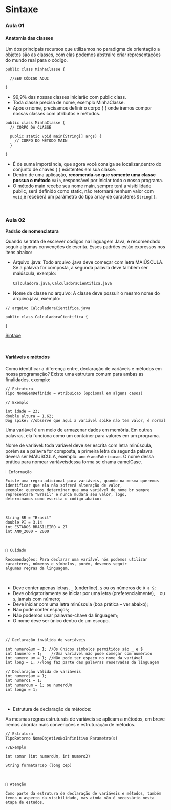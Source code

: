 # Sintaxe

### Aula 01

#### Anatomia das classes

Um dos principais recursos que utilizamos no paradigma de orientação a objetos são as classes, com elas podemos
abstraire criar representações do mundo real para o código.

```
public class MinhaClasse {

  //SEU CÓDIGO AQUI

}
```
* 99,9% das nossas classes iniciarão com public class.
* Toda classe precisa de nome, exemplo MinhaClasse.
* Após o nome, precisamos definir o corpo { } onde iremos compor nossas classes com atributos e métodos.

```
public class MinhaClasse {
  // CORPO DA CLASSE

  public static void main(String[] args) {
    // CORPO DO MÉTODO MAIN
  }

}
```

* É de suma importância, que agora você consiga se localizar,dentro do conjunto de chaves { } existentes em sua classe.
* Dentro de uma aplicação, **recomenda-se que somente uma classe possua o método** `main`, responsável por iniciar todo 
o nosso programa.
* O método main recebe seu nome main, sempre terá a visibilidade public, será definido como static, não retornará nenhum
valor com `void`,e receberá um parâmetro do tipo array de caracteres `String[]`.  

<br>

### Aula 02

**Padrão de nomenclatura**

Quando se trata de escrever códigos na linguagem Java, é recomendado seguir algumas convenções de escrita. Esses padrões
estão expressos nos itens abaixo:

* Arquivo .java: Todo arquivo .java deve começar com letra MAIÚSCULA. Se a palavra for composta, a segunda palavra deve
também ser maiúscula, exemplo:

    `Calculadora.java`, `CalculadoraCientifica.java`

* Nome da classe no arquivo: A classe deve possuir o mesmo nome do arquivo.java, exemplo:

```
// arquivo CalculadoraCientifica.java

public class CalculadoraCientifica {

}
```
[Sintaxe](https://sintaxe.netlify.app/topicos/linguagens/java/basico/sintaxe)

<br>

#### Variáveis e métodos

Como identificar a diferença entre, declaração de variáveis e métodos em nossa programação? Existe uma estrutura comum
para ambas as finalidades, exemplo:

```
// Estrutura
Tipo NomeBemDefinido = Atribuicao (opcional em alguns casos)

// Exemplo

int idade = 23;
double altura = 1.62;
Dog spike; //observe que aqui a variável spike não tem valor, é normal
```

Uma variável é um meio de armazenar dados em memória. Em outras palavras, ela funciona como um container para valores
em um programa.


Nome de variável: toda variável deve ser escrita com letra minúscula, porém se a palavra for composta, a primeira letra
da segunda palavra deverá ser MAIÚSCULA, exemplo: `ano` e `anoFabricacao`. O nome dessa prática para nomear variáveisdessa
forma se chama camelCase.

````
ℹ️ Informação

Existe uma regra adicional para variáveis, quando na mesma queremos identificar que ela não sofrerá alteração de valor,
exemplo: queremos determinar que uma variável de nome br sempre representará "Brasil" e nunca mudará seu valor, logo,
determinamos como escrita o código abaixo:
````

<br>

```
String BR = "Brasil"
double PI = 3.14
int ESTADOS_BRASILEIRO = 27
int ANO_2000 = 2000
```

<br>

```
🚨 Cuidado

Recomendações: Para declarar uma variável nós podemos utilizar caracteres, números e símbolos, porém, devemos seguir
algumas regras da linguagem.
```

<br>


*   Deve conter apenas letras, `_` (underline), `$` ou os números de `0 a 9`;
*   Deve obrigatoriamente se iniciar por uma letra (preferencialmente), `_` ou `$`, jamais com número;
*   Deve iniciar com uma letra minúscula (boa prática – ver abaixo);
*   Não pode conter espaços;
*   Não podemos usar palavras-chave da linguagem;
*   O nome deve ser único dentro de um escopo.

<br>

```
// Declaração inválida de variáveis

int numero&um = 1; //Os únicos símbolos permitidos são _ e $
int 1numero = 1;    //Uma variável não pode começar com numérico
int numero um = 1; //Não pode ter espaço no nome da variável
int long = 1; //long faz parte das palavras reservadas da linguagem

// Declaração válida de variáveis
int numero$um = 1;
int numero1 = 1;
int numeroum = 1; ou numeroUm
int longo = 1;
```

<br>


*   Estrutura de declaração de métodos:

As mesmas regras estruturais de variáveis se aplicam a métodos, em breve iremos abordar mais convenções e estruturação
de métodos.

```
// Estrutura
TipoRetorno NomeObjetivoNoInfinitivo Parametro(s)

//Exemplo

int somar (int numeroUm, int numero2)

String formatarCep (long cep)
```

<br>

```
🔔 Atenção

Como parte da estrutura de declaração de variáveis e métodos, também temos o aspecto da visibilidade, mas ainda não é necessário nesta etapa de estudos.
```